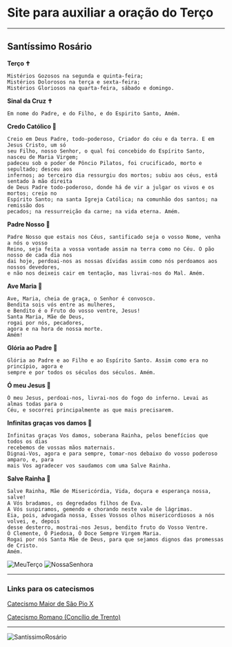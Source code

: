 # Site para auxiliar a oração do Terço

---

## Santíssimo Rosário

**Terço ✝️**

```
Mistérios Gozosos na segunda e quinta-feira;
Mistérios Dolorosos na terça e sexta-feira;
Mistérios Gloriosos na quarta-feira, sábado e domingo.
```

**Sinal da Cruz ✝️**

```Em nome do Padre, e do Filho, e do Espirito Santo, Amém.```

**Credo Católico :pray:**

```
Creio em Deus Padre, todo-poderoso, Criador do céu e da terra. E em Jesus Cristo, um só
seu Filho, nosso Senhor, o qual foi concebido do Espírito Santo, nasceu de Maria Virgem;
padeceu sob o poder de Pôncio Pilatos, foi crucificado, morto e sepultado; desceu aos
infernos; ao terceiro dia ressurgiu dos mortos; subiu aos céus, está sentado à mão direita
de Deus Padre todo-poderoso, donde há de vir a julgar os vivos e os mortos; creio no
Espírito Santo; na santa Igreja Católica; na comunhão dos santos; na remissão dos
pecados; na ressurreição da carne; na vida eterna. Amém.
```

**Padre Nosso :pray:**

```
Padre Nosso que estais nos Céus, santificado seja o vosso Nome, venha a nós o vosso
Reino, seja feita a vossa vontade assim na terra como no Céu. O pão nosso de cada dia nos
dai hoje, perdoai-nos as nossas dívidas assim como nós perdoamos aos nossos devedores,
e não nos deixeis cair em tentação, mas livrai-nos do Mal. Amém.
```

**Ave Maria  :pray:**

```
Ave, Maria, cheia de graça, o Senhor é convosco.
Bendita sois vós entre as mulheres,
e Bendito é o Fruto do vosso ventre, Jesus!
Santa Maria, Mãe de Deus,
rogai por nós, pecadores,
agora e na hora de nossa morte.
Amém!
```

**Glória ao Padre :pray:**

```
Glória ao Padre e ao Filho e ao Espírito Santo. Assim como era no princípio, agora e
sempre e por todos os séculos dos séculos. Amém.
```

**Ó meu Jesus :pray:**

```
Ó meu Jesus, perdoai-nos, livrai-nos do fogo do inferno. Levai as almas todas para o
Céu, e socorrei principalmente as que mais precisarem.
```

**Infinitas graças vos damos :pray:**

```
Infinitas graças Vos damos, soberana Rainha, pelos benefícios que todos os dias
recebemos de vossas mãos maternais.
Dignai-Vos, agora e para sempre, tomar-nos debaixo do vosso poderoso amparo, e, para
mais Vos agradecer vos saudamos com uma Salve Rainha.
```

**Salve Rainha :pray:**

```
Salve Rainha, Mãe de Misericórdia, Vida, doçura e esperança nossa, salve!
A Vós bradamos, os degredados filhos de Eva.
A Vós suspiramos, gemendo e chorando neste vale de lágrimas.
Eia, pois, advogada nossa, Esses Vossos olhos misericordiosos a nós volvei, e, depois
desse desterro, mostrai-nos Jesus, bendito fruto do Vosso Ventre.
Ó Clemente, Ó Piedosa, Ó Doce Sempre Virgem Maria.
Rogai por nós Santa Mãe de Deus, para que sejamos dignos das promessas de Cristo.
Amém.
```

![MeuTerço](/imagens/MeuTerço.jpg)
![NossaSenhora](/imagens/NossaSenhora.jpg)

---

### Links para os catecismos

[Catecismo Maior de São Pio X](https://www.amazon.com.br/Catecismo-Maior-S%C3%A3o-Pio-X/dp/8585432217/ref=sr_1_2?__mk_pt_BR=%C3%85M%C3%85%C5%BD%C3%95%C3%91&dchild=1&keywords=Catecismo&qid=1617545909&sr=8-2)

[Catecismo Romano (Concílio de Trento)](https://www.amazon.com.br/Catecismo-Romano-Conc%C3%ADlio-Trento/dp/8564734133/ref=pd_bxgy_img_2/132-5714217-3659024?_encoding=UTF8&pd_rd_i=8564734133&pd_rd_r=0caa27c1-8707-4523-b54e-10fd82573814&pd_rd_w=Ap5XU&pd_rd_wg=Bxvgj&pf_rd_p=400138fd-99e3-44de-aed2-5a7aff7ca010&pf_rd_r=YGC16Y7FSVR34HT9Z9VX&psc=1&refRID=YGC16Y7FSVR34HT9Z9VX)

---

![SantíssimoRosário](https://www.igrejacatolica.org/imagens/2014/06/rosario.jpg)
